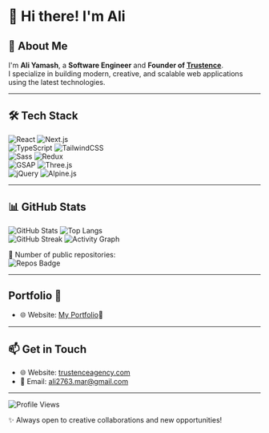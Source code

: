 # 👋 Hi there! I'm Ali

## 🚀 About Me  
I'm **Ali Yamash**, a **Software Engineer** and **Founder of [Trustence](https://trustenceagency.com)**.  
I specialize in building modern, creative, and scalable web applications using the latest technologies.  

---

## 🛠 Tech Stack  

![React](https://img.shields.io/badge/React-61DAFB?style=for-the-badge&logo=react&logoColor=black)  ![Next.js](https://img.shields.io/badge/Next.js-000000?style=for-the-badge&logo=nextdotjs&logoColor=white)  
![TypeScript](https://img.shields.io/badge/TypeScript-3178C6?style=for-the-badge&logo=typescript&logoColor=white)  ![TailwindCSS](https://img.shields.io/badge/Tailwind_CSS-38B2AC?style=for-the-badge&logo=tailwind-css&logoColor=white)  
![Sass](https://img.shields.io/badge/Sass-CC6699?style=for-the-badge&logo=sass&logoColor=white)  ![Redux](https://img.shields.io/badge/Redux-764ABC?style=for-the-badge&logo=redux&logoColor=white)  
![GSAP](https://img.shields.io/badge/GSAP-88CE02?style=for-the-badge&logo=greensock&logoColor=black)  ![Three.js](https://img.shields.io/badge/Three.js-000000?style=for-the-badge&logo=three.js&logoColor=white)  
![jQuery](https://img.shields.io/badge/jQuery-0769AD?style=for-the-badge&logo=jquery&logoColor=white)  ![Alpine.js](https://img.shields.io/badge/Alpine.js-8BC0D0?style=for-the-badge&logo=alpinedotjs&logoColor=black)  

---

## 📊 GitHub Stats  

![GitHub Stats](https://github-readme-stats.vercel.app/api?username=Aliyamash&show_icons=true&theme=radical) ![Top Langs](https://github-readme-stats.vercel.app/api/top-langs/?username=Aliyamash&layout=compact&theme=radical)  
![GitHub Streak](https://streak-stats.demolab.com?user=Aliyamash&theme=radical&hide_border=true) 
![Activity Graph](https://github-readme-activity-graph.vercel.app/graph?username=Aliyamash&theme=radical)  

🔹 Number of public repositories:  
![Repos Badge](https://badges.pufler.dev/repos/Aliyamash)  

---
## Portfolio 📃
- 🌐 Website: [My Portfolio](https://ali-ashrafi.vercel.app/)🤍
---

## 📫 Get in Touch  
- 🌐 Website: [trustenceagency.com](https://trustenceagency.com)  
- 📧 Email: ali2763.mar@gmail.com  

---

![Profile Views](https://komarev.com/ghpvc/?username=Aliyamash&style=for-the-badge&color=blue)  

✨ Always open to creative collaborations and new opportunities!
